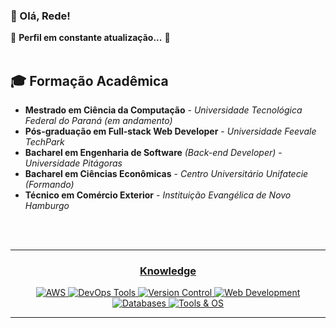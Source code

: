### 👋 Olá, Rede!  
🚧 **Perfil em constante atualização...** 🚧  
<br>  

## 🎓 Formação Acadêmica  
- **Mestrado em Ciência da Computação** - *Universidade Tecnológica Federal do Paraná (em andamento)*  
- **Pós-graduação em Full-stack Web Developer** - *Universidade Feevale TechPark*  
- **Bacharel em Engenharia de Software** *(Back-end Developer)* - *Universidade Pitágoras*  
- **Bacharel em Ciências Econômicas** - *Centro Universitário Unifatecie (Formando)*  
- **Técnico em Comércio Exterior** - *Instituição Evangélica de Novo Hamburgo*  
<br>  
<br><hr>
<div align="center">
  <h3><u>Knowledge</u></h3>

<p align="center">
  <a href="https://skillicons.dev">
    <img src="https://skillicons.dev/icons?i=aws" alt="AWS" />
    <img src="https://skillicons.dev/icons?i=docker,kubernetes,terraform" alt="DevOps Tools" />
    <img src="https://skillicons.dev/icons?i=git,gitlab" alt="Version Control" />
    <img src="https://skillicons.dev/icons?i=html,css,js,ts,react,nodejs,materialui" alt="Web Development" />
    <img src="https://skillicons.dev/icons?i=mysql,postgres,mongodb,prisma" alt="Databases" />
    <img src="https://skillicons.dev/icons?i=ubuntu,ai,ps" alt="Tools & OS" />
  </a>
</p>

---

